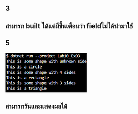 ## 3
## สามารถ built ได้แต่มีขึ้นเตือนว่า fieldไม่ได้นำมาใช้

## 5
![alt text](image-2.png)

## สามารถรันและแสดงผลได้